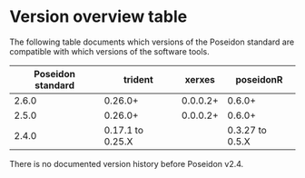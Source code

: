 # Version overview table

The following table documents which versions of the Poseidon standard are compatible with which versions of the software tools.

| Poseidon standard | trident          | xerxes   | poseidonR       |
|-------------------|------------------|----------|-----------------|
| 2.6.0             | 0.26.0+          | 0.0.0.2+ | 0.6.0+          |
| 2.5.0             | 0.26.0+          | 0.0.0.2+ | 0.6.0+          |
| 2.4.0             | 0.17.1 to 0.25.X |          | 0.3.27 to 0.5.X |

There is no documented version history before Poseidon v2.4.
